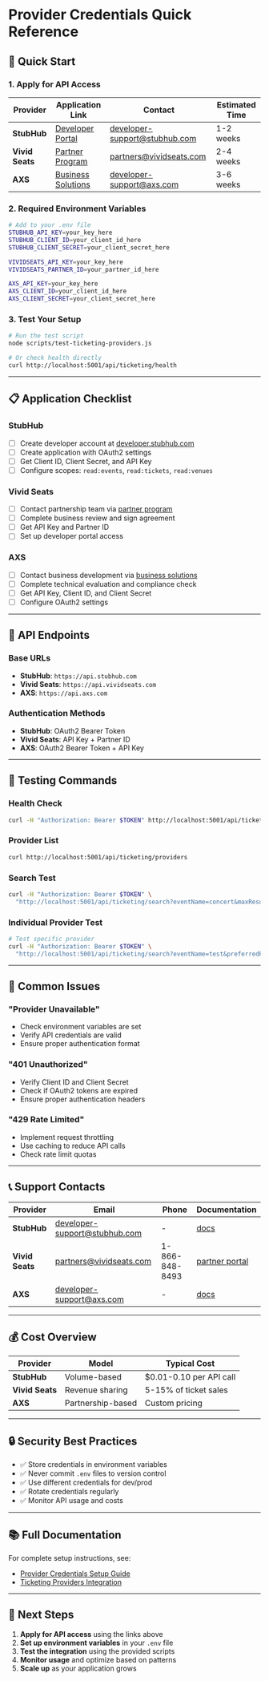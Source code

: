 # Provider Credentials Quick Reference

## 🚀 Quick Start

### 1. Apply for API Access
| Provider | Application Link | Contact | Estimated Time |
|----------|------------------|---------|----------------|
| **StubHub** | [Developer Portal](https://developer.stubhub.com/) | developer-support@stubhub.com | 1-2 weeks |
| **Vivid Seats** | [Partner Program](https://www.vividseats.com/partner-program) | partners@vividseats.com | 2-4 weeks |
| **AXS** | [Business Solutions](https://www.axs.com/business-solutions) | developer-support@axs.com | 3-6 weeks |

### 2. Required Environment Variables
```bash
# Add to your .env file
STUBHUB_API_KEY=your_key_here
STUBHUB_CLIENT_ID=your_client_id_here
STUBHUB_CLIENT_SECRET=your_client_secret_here

VIVIDSEATS_API_KEY=your_key_here
VIVIDSEATS_PARTNER_ID=your_partner_id_here

AXS_API_KEY=your_key_here
AXS_CLIENT_ID=your_client_id_here
AXS_CLIENT_SECRET=your_client_secret_here
```

### 3. Test Your Setup
```bash
# Run the test script
node scripts/test-ticketing-providers.js

# Or check health directly
curl http://localhost:5001/api/ticketing/health
```

---

## 📋 Application Checklist

### StubHub
- [ ] Create developer account at [developer.stubhub.com](https://developer.stubhub.com/)
- [ ] Create application with OAuth2 settings
- [ ] Get Client ID, Client Secret, and API Key
- [ ] Configure scopes: `read:events`, `read:tickets`, `read:venues`

### Vivid Seats
- [ ] Contact partnership team via [partner program](https://www.vividseats.com/partner-program)
- [ ] Complete business review and sign agreement
- [ ] Get API Key and Partner ID
- [ ] Set up developer portal access

### AXS
- [ ] Contact business development via [business solutions](https://www.axs.com/business-solutions)
- [ ] Complete technical evaluation and compliance check
- [ ] Get API Key, Client ID, and Client Secret
- [ ] Configure OAuth2 settings

---

## 🔧 API Endpoints

### Base URLs
- **StubHub**: `https://api.stubhub.com`
- **Vivid Seats**: `https://api.vividseats.com`
- **AXS**: `https://api.axs.com`

### Authentication Methods
- **StubHub**: OAuth2 Bearer Token
- **Vivid Seats**: API Key + Partner ID
- **AXS**: OAuth2 Bearer Token + API Key

---

## 🧪 Testing Commands

### Health Check
```bash
curl -H "Authorization: Bearer $TOKEN" http://localhost:5001/api/ticketing/health
```

### Provider List
```bash
curl http://localhost:5001/api/ticketing/providers
```

### Search Test
```bash
curl -H "Authorization: Bearer $TOKEN" \
  "http://localhost:5001/api/ticketing/search?eventName=concert&maxResults=5"
```

### Individual Provider Test
```bash
# Test specific provider
curl -H "Authorization: Bearer $TOKEN" \
  "http://localhost:5001/api/ticketing/search?eventName=test&preferredProvider=stubhub"
```

---

## 🚨 Common Issues

### "Provider Unavailable"
- Check environment variables are set
- Verify API credentials are valid
- Ensure proper authentication format

### "401 Unauthorized"
- Verify Client ID and Client Secret
- Check if OAuth2 tokens are expired
- Ensure proper authentication headers

### "429 Rate Limited"
- Implement request throttling
- Use caching to reduce API calls
- Check rate limit quotas

---

## 📞 Support Contacts

| Provider | Email | Phone | Documentation |
|----------|-------|-------|---------------|
| **StubHub** | developer-support@stubhub.com | - | [docs](https://developer.stubhub.com/docs) |
| **Vivid Seats** | partners@vividseats.com | 1-866-848-8493 | [partner portal](https://partner.vividseats.com) |
| **AXS** | developer-support@axs.com | - | [docs](https://developer.axs.com/docs) |

---

## 💰 Cost Overview

| Provider | Model | Typical Cost |
|----------|-------|--------------|
| **StubHub** | Volume-based | $0.01-0.10 per API call |
| **Vivid Seats** | Revenue sharing | 5-15% of ticket sales |
| **AXS** | Partnership-based | Custom pricing |

---

## 🔒 Security Best Practices

- ✅ Store credentials in environment variables
- ✅ Never commit `.env` files to version control
- ✅ Use different credentials for dev/prod
- ✅ Rotate credentials regularly
- ✅ Monitor API usage and costs

---

## 📚 Full Documentation

For complete setup instructions, see:
- [Provider Credentials Setup Guide](./provider-credentials-guide.md)
- [Ticketing Providers Integration](./ticketing-providers-integration.md)

---

## 🎯 Next Steps

1. **Apply for API access** using the links above
2. **Set up environment variables** in your `.env` file
3. **Test the integration** using the provided scripts
4. **Monitor usage** and optimize based on patterns
5. **Scale up** as your application grows 